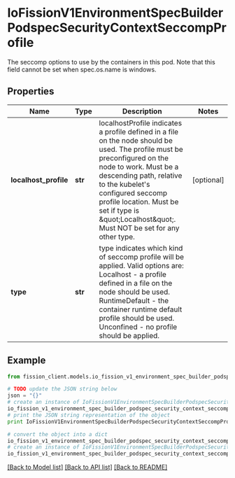 # IoFissionV1EnvironmentSpecBuilderPodspecSecurityContextSeccompProfile

The seccomp options to use by the containers in this pod. Note that this field cannot be set when spec.os.name is windows.

## Properties

Name | Type | Description | Notes
------------ | ------------- | ------------- | -------------
**localhost_profile** | **str** | localhostProfile indicates a profile defined in a file on the node should be used. The profile must be preconfigured on the node to work. Must be a descending path, relative to the kubelet&#39;s configured seccomp profile location. Must be set if type is \&quot;Localhost\&quot;. Must NOT be set for any other type. | [optional] 
**type** | **str** | type indicates which kind of seccomp profile will be applied. Valid options are:  Localhost - a profile defined in a file on the node should be used. RuntimeDefault - the container runtime default profile should be used. Unconfined - no profile should be applied. | 

## Example

```python
from fission_client.models.io_fission_v1_environment_spec_builder_podspec_security_context_seccomp_profile import IoFissionV1EnvironmentSpecBuilderPodspecSecurityContextSeccompProfile

# TODO update the JSON string below
json = "{}"
# create an instance of IoFissionV1EnvironmentSpecBuilderPodspecSecurityContextSeccompProfile from a JSON string
io_fission_v1_environment_spec_builder_podspec_security_context_seccomp_profile_instance = IoFissionV1EnvironmentSpecBuilderPodspecSecurityContextSeccompProfile.from_json(json)
# print the JSON string representation of the object
print IoFissionV1EnvironmentSpecBuilderPodspecSecurityContextSeccompProfile.to_json()

# convert the object into a dict
io_fission_v1_environment_spec_builder_podspec_security_context_seccomp_profile_dict = io_fission_v1_environment_spec_builder_podspec_security_context_seccomp_profile_instance.to_dict()
# create an instance of IoFissionV1EnvironmentSpecBuilderPodspecSecurityContextSeccompProfile from a dict
io_fission_v1_environment_spec_builder_podspec_security_context_seccomp_profile_form_dict = io_fission_v1_environment_spec_builder_podspec_security_context_seccomp_profile.from_dict(io_fission_v1_environment_spec_builder_podspec_security_context_seccomp_profile_dict)
```
[[Back to Model list]](../README.md#documentation-for-models) [[Back to API list]](../README.md#documentation-for-api-endpoints) [[Back to README]](../README.md)


